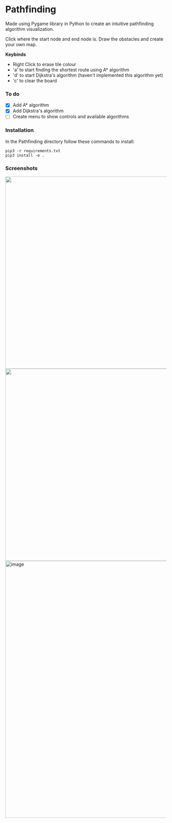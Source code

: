 # Pathfinding

Made using Pygame library in Python to create an intuitive pathfinding algorithm visualization.

Click where the start node and end node is. Draw the obstacles and create your own map.

**Keybinds** 

- Right Click to erase tile colour
- 'a' to start finding the shortest route using A* algorithm
- 'd' to start Dijkstra's algorithm (haven't implemented this algorithm yet)
- 'c' to clear the board

### To do 
- [x] Add A* algorithm
- [x] Add Dijkstra's algorithm
- [ ] Create menu to show controls and available algorithms

### Installation
In the Pathfinding directory follow these commands to install:
    
    pip3 -r requirements.txt
    pip3 install -e .

### Screenshots
<img src="https://github.com/ADoor22/pathfinding/assets/101601277/aa83dbf4-718b-456f-89b0-eba74e846b25.gif" width="600" height="600" />
<img src="https://github.com/ADoor22/pathfinding/assets/101601277/a5381443-a9d8-4441-b171-2800f916fdfd.gif" width="600" height="600" />
<img width="802" alt="image" src="https://github.com/ADoor22/pathfinding/assets/101601277/a59d91f9-e8c5-4db9-a7d8-73e4d621b22c">
